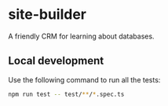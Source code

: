 # site-builder
A friendly CRM for learning about databases.


## Local development

Use the following command to run all the tests:

```bash
npm run test -- test/**/*.spec.ts
```
